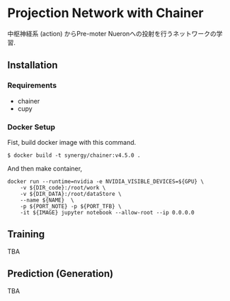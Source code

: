 # Projection Network with Chainer
中枢神経系 (action) からPre-moter Nueronへの投射を行うネットワークの学習.


## Installation
### Requirements
+ chainer
+ cupy

### Docker Setup
Fist, build docker image with this command.

```
$ docker build -t synergy/chainer:v4.5.0 .
```

And then make container,

```
docker run --runtime=nvidia -e NVIDIA_VISIBLE_DEVICES=${GPU} \
	-v ${DIR_code}:/root/work \
	-v ${DIR_DATA}:/root/dataStore \
	--name ${NAME}  \
	-p ${PORT_NOTE} -p ${PORT_TFB} \
	-it ${IMAGE} jupyter notebook --allow-root --ip 0.0.0.0
```

## Training
TBA

## Prediction (Generation)
TBA
